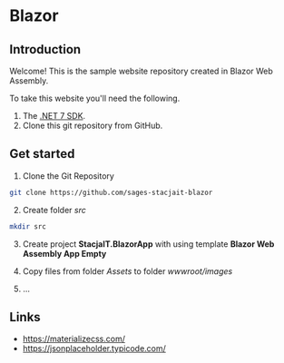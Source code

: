 # Blazor 

## Introduction

Welcome! This is the sample website repository created in Blazor Web Assembly.

To take this website you'll need the following.

1. The [.NET 7 SDK](https://dotnet.microsoft.com/en-us/download/dotnet/7.0).
2. Clone this git repository from GitHub.

## Get started

1. Clone the Git Repository
``` bash
git clone https://github.com/sages-stacjait-blazor
```

2. Create folder _src_
``` bash
mkdir src
```

3. Create project **StacjaIT.BlazorApp** with using template **Blazor Web Assembly App Empty**

4. Copy files from folder _Assets_ to folder _wwwroot/images_

5. ...


## Links
- https://materializecss.com/
- https://jsonplaceholder.typicode.com/
